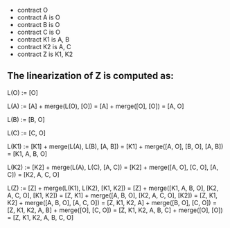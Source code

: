 - contract O
- contract A is O
- contract B is O
- contract C is O
- contract K1 is A, B
- contract K2 is A, C
- contract Z is K1, K2

## The linearization of Z is computed as:

L(O) := [O]

L(A) := [A] + merge(L(O), [O])
      = [A] + merge([O], [O])
      = [A, O]

L(B) := [B, O]

L(C) := [C, O]

L(K1) := [K1] + merge(L(A), L(B), [A, B])
       = [K1] + merge([A, O], [B, O], [A, B])
       = [K1, A, B, O]

L(K2) := [K2] + merge(L(A), L(C), [A, C])
       = [K2] + merge([A, O], [C, O], [A, C])
       = [K2, A, C, O]

L(Z) := [Z] + merge(L(K1), L(K2), [K1, K2])
      = [Z] + merge([K1, A, B, O], [K2, A, C, O], [K1, K2])
      = [Z, K1] + merge([A, B, O], [K2, A, C, O], [K2])
      = [Z, K1, K2] + merge([A, B, O], [A, C, O])
      = [Z, K1, K2, A] + merge([B, O], [C, O])
      = [Z, K1, K2, A, B] + merge([O], [C, O])
      = [Z, K1, K2, A, B, C] + merge([O], [O])
      = [Z, K1, K2, A, B, C, O]
